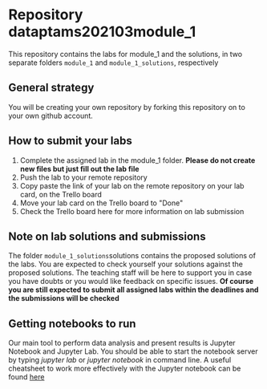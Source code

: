 # Repository dataptams202103module_1

This repository contains the labs for module_1 and the solutions, in two separate folders
`module_1` and `module_1_solutions`, respectively 

## General strategy

You will be creating your own repository by forking this repository on to your own
github account. 
 
## How to submit your labs
1. Complete the assigned lab in the module_1 folder. **Please do not create new files but just fill out the lab file**
2. Push the lab to your remote repository
3. Copy paste the link of your lab on the remote repository on your lab card, on the
   Trello board
4. Move your lab card on the Trello board to "Done"
5. Check the Trello board here for more information on lab submission 

## Note on lab solutions and submissions
The folder `module_1_solutions`solutions contains the proposed solutions of the labs. You are expected to check yourself your solutions against the proposed solutions. The teaching staff will be here to support you in case you have doubts or you would like feedback on specific issues. **Of course you are still expected to submit all assigned labs within the deadlines and the submissions will be checked**
 
## Getting notebooks to run
Our main tool to perform data analysis and present results is Jupyter Notebook and Jupyter Lab.
You should be able to start the notebook server by typing *jupyter lab* or *jupyter notebook*
in command line.
A useful cheatsheet to work more effectively with the Jupyter notebook
can be found [here](https://drive.google.com/open?id=1slPTN3g9bepzE84FA6rAHl0OZB_GRR8G)


